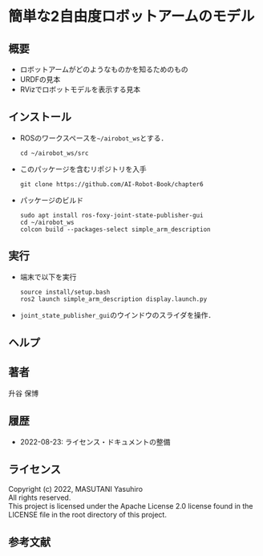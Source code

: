 # 簡単な2自由度ロボットアームのモデル

## 概要

- ロボットアームがどのようなものかを知るためのもの
- URDFの見本
- RVizでロボットモデルを表示する見本

## インストール

- ROSのワークスペースを`~/airobot_ws`とする．
  ```
  cd ~/airobot_ws/src
  ```

- このパッケージを含むリポジトリを入手
  ```
  git clone https://github.com/AI-Robot-Book/chapter6
  ```

- パッケージのビルド
  ```
  sudo apt install ros-foxy-joint-state-publisher-gui
  cd ~/airobot_ws
  colcon build --packages-select simple_arm_description
  ```

## 実行

- 端末で以下を実行
  ```
  source install/setup.bash
  ros2 launch simple_arm_description display.launch.py
  ```
- `joint_state_publisher_gui`のウインドウのスライダを操作．

## ヘルプ

## 著者

升谷 保博

## 履歴

- 2022-08-23: ライセンス・ドキュメントの整備

## ライセンス

Copyright (c) 2022, MASUTANI Yasuhiro  
All rights reserved.  
This project is licensed under the Apache License 2.0 license found in the LICENSE file in the root directory of this project.

## 参考文献
